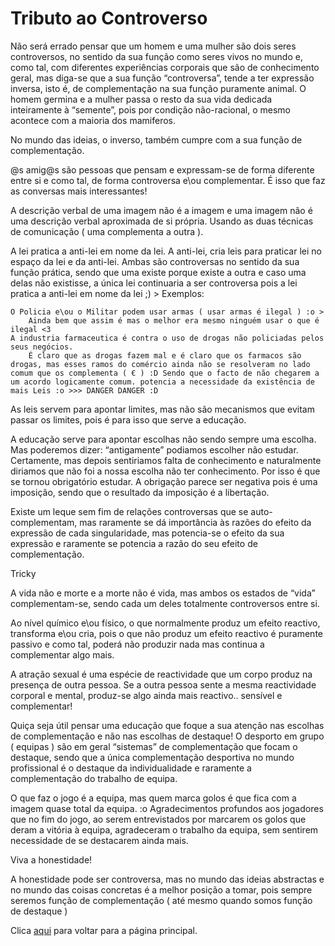# Tributo ao Controverso

Não será errado pensar que um homem e uma mulher são dois seres controversos, no sentido da sua função como seres vivos no mundo e, como tal, com diferentes experiências corporais que são de conhecimento geral, mas diga-se que a sua função “controversa”, tende a ter expressão inversa, isto é, de complementação na sua função puramente animal. O homem germina e a mulher passa o resto da sua vida dedicada inteiramente à “semente”, pois por condição não-racional, o mesmo acontece com a maioria dos mamiferos.

No mundo das ideias, o inverso, também cumpre com a sua função de complementação.

@s amig@s são pessoas que pensam e expressam-se de forma diferente entre si e como tal, de forma controversa e\ou complementar. É isso que faz as conversas mais interessantes!

A descrição verbal de uma imagem não é a imagem e uma imagem não é uma descrição verbal aproximada de si própria. Usando as duas técnicas de comunicação ( uma complementa a outra ).

A lei pratica a anti-lei em nome da lei. A anti-lei, cria leis para praticar lei no espaço da lei e da anti-lei. Ambas são controversas no sentido da sua função prática, sendo que uma existe porque existe a outra e caso uma delas não existisse, a única lei continuaria a ser controversa pois a lei pratica a anti-lei em nome da lei ;) > 
Exemplos:

    O Policia e\ou o Militar podem usar armas ( usar armas é ilegal ) :o > 
        Ainda bem que assim é mas o melhor era mesmo ninguém usar o que é ilegal <3 
    A industria farmaceutica é contra o uso de drogas não policiadas pelos seus negócios.  
        É claro que as drogas fazem mal e é claro que os farmacos são drogas, mas esses ramos do comércio ainda não se resolveram no lado comum que os complementa ( € ) :D Sendo que o facto de não chegarem a um acordo logicamente comum. potencia a necessidade da existência de mais Leis :o >>> DANGER DANGER :D 

As leis servem para apontar limites, mas não são mecanismos que evitam passar os limites, pois é para isso que serve a educação.

A educação serve para apontar escolhas não sendo sempre uma escolha. Mas poderemos dizer: “antigamente” podiamos escolher não estudar. Certamente, mas depois sentiriamos falta de conhecimento e naturalmente diriamos que não foi a nossa escolha não ter conhecimento. Por isso é que se tornou obrigatório estudar. A obrigação parece ser negativa pois é uma imposição, sendo que o resultado da imposição é a libertação.

Existe um leque sem fim de relações controversas que se auto-complementam, mas raramente se dá importância às razões do efeito da expressão de cada singularidade, mas potencia-se o efeito da sua expressão e raramente se potencia a razão do seu efeito de complementação.

Tricky

A vida não e morte e a morte não é vida, mas ambos os estados de “vida” complementam-se, sendo cada um deles totalmente controversos entre si.

Ao nível químico e\ou físico, o que normalmente produz um efeito reactivo, transforma e\ou cria, pois o que não produz um efeito reactivo é puramente passivo e como tal, poderá não produzir nada mas continua a complementar algo mais.

A atração sexual é uma espécie de reactividade que um corpo produz na presença de outra pessoa. Se a outra pessoa sente a mesma reactividade corporal e mental, produz-se algo ainda mais reactivo.. sensível e complementar! 

Quiça seja útil pensar uma educação que foque a sua atenção nas escolhas de complementação e não nas escolhas de destaque! O desporto em grupo ( equipas ) são em geral “sistemas” de complementação que focam o destaque, sendo que a única complementação desportiva no mundo profissional é o destaque da individualidade e raramente a complementação do trabalho de equipa. 

O que faz o jogo é a equipa, mas quem marca golos é que fica com a imagem quase total da equipa. :o Agradecimentos profundos aos jogadores que no fim do jogo, ao serem entrevistados por marcarem os golos que deram a vitória à equipa, agradeceram o trabalho da equipa, sem sentirem necessidade de se destacarem ainda mais.  

Viva a honestidade!

A honestidade pode ser controversa, mas no mundo das ideias abstractas e no mundo das coisas concretas é a melhor posição a tomar, pois sempre seremos função de complementação ( até mesmo quando somos função de destaque ) 

Clica [aqui](../README.md) para voltar para a página principal.
